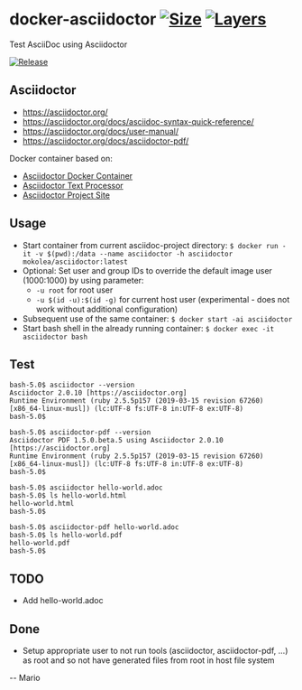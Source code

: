 # docker-asciidoctor [![Size](https://img.shields.io/microbadger/image-size/mokolea/asciidoctor.svg)](https://hub.docker.com/r/mokolea/asciidoctor) [![Layers](https://img.shields.io/microbadger/layers/mokolea/asciidoctor.svg)](https://hub.docker.com/r/mokolea/asciidoctor)

Test AsciiDoc using Asciidoctor

[![Release](https://img.shields.io/github/release/Mokolea/docker-asciidoctor.svg)](https://github.com/Mokolea/docker-asciidoctor/releases)

## Asciidoctor
 - https://asciidoctor.org/
 - https://asciidoctor.org/docs/asciidoc-syntax-quick-reference/
 - https://asciidoctor.org/docs/user-manual/
 - https://asciidoctor.org/docs/asciidoctor-pdf/

Docker container based on:
 - [Asciidoctor Docker Container](https://github.com/asciidoctor/docker-asciidoctor)
 - [Asciidoctor Text Processor](https://github.com/asciidoctor/asciidoctor)
 - [Asciidoctor Project Site](https://github.com/asciidoctor/asciidoctor.org)

## Usage
 - Start container from current asciidoc-project directory: `$ docker run -it -v $(pwd):/data --name asciidoctor -h asciidoctor mokolea/asciidoctor:latest`
 - Optional: Set user and group IDs to override the default image user (1000:1000) by using parameter:
    - `-u root` for root user
    - `-u $(id -u):$(id -g)` for current host user (experimental - does not work without additional configuration)
 - Subsequent use of the same container: `$ docker start -ai asciidoctor`
 - Start bash shell in the already running container: `$ docker exec -it asciidoctor bash`

## Test
```
bash-5.0$ asciidoctor --version
Asciidoctor 2.0.10 [https://asciidoctor.org]
Runtime Environment (ruby 2.5.5p157 (2019-03-15 revision 67260) [x86_64-linux-musl]) (lc:UTF-8 fs:UTF-8 in:UTF-8 ex:UTF-8)
bash-5.0$ 

bash-5.0$ asciidoctor-pdf --version
Asciidoctor PDF 1.5.0.beta.5 using Asciidoctor 2.0.10 [https://asciidoctor.org]
Runtime Environment (ruby 2.5.5p157 (2019-03-15 revision 67260) [x86_64-linux-musl]) (lc:UTF-8 fs:UTF-8 in:UTF-8 ex:UTF-8)
bash-5.0$ 

bash-5.0$ asciidoctor hello-world.adoc 
bash-5.0$ ls hello-world.html 
hello-world.html
bash-5.0$ 

bash-5.0$ asciidoctor-pdf hello-world.adoc 
bash-5.0$ ls hello-world.pdf 
hello-world.pdf
bash-5.0$ 
```

## TODO
 - Add hello-world.adoc

## Done
 - Setup appropriate user to not run tools (asciidoctor, asciidoctor-pdf, ...) as root and so not have generated files from root in host file system

-- Mario
